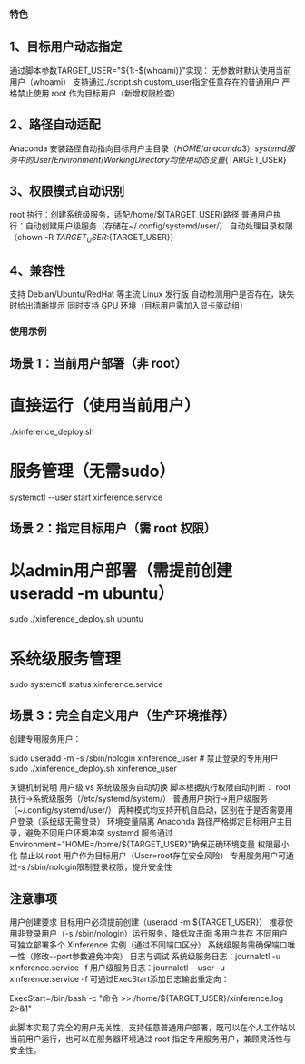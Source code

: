 ### 特色
## 1、目标用户动态指定
通过脚本参数TARGET_USER="${1:-$(whoami)}"实现：
无参数时默认使用当前用户（whoami）
支持通过./script.sh custom_user指定任意存在的普通用户
严格禁止使用 root 作为目标用户（新增权限检查）
## 2、路径自动适配
Anaconda 安装路径自动指向目标用户主目录（${HOME}/anaconda3）
systemd 服务中的User/Environment/WorkingDirectory均使用动态变量${TARGET_USER}
## 3、权限模式自动识别
root 执行：创建系统级服务，适配/home/${TARGET_USER}路径
普通用户执行：自动创建用户级服务（存储在~/.config/systemd/user/）
自动处理目录权限（chown -R ${TARGET_USER}:${TARGET_USER}）
## 4、兼容性
支持 Debian/Ubuntu/RedHat 等主流 Linux 发行版
自动检测用户是否存在，缺失时给出清晰提示
同时支持 GPU 环境（目标用户需加入显卡驱动组）
### 使用示例
## 场景 1：当前用户部署（非 root）

# 直接运行（使用当前用户）
./xinference_deploy.sh

# 服务管理（无需sudo）
systemctl --user start xinference.service
## 场景 2：指定目标用户（需 root 权限）

# 以admin用户部署（需提前创建useradd -m ubuntu）
sudo ./xinference_deploy.sh ubuntu

# 系统级服务管理
sudo systemctl status xinference.service
## 场景 3：完全自定义用户（生产环境推荐）
创建专用服务用户：

sudo useradd -m -s /sbin/nologin xinference_user  # 禁止登录的专用用户
sudo ./xinference_deploy.sh xinference_user

关键机制说明
用户级 vs 系统级服务自动切换
脚本根据执行权限自动判断：
root 执行→系统级服务（/etc/systemd/system/）
普通用户执行→用户级服务（~/.config/systemd/user/）
两种模式均支持开机自启动，区别在于是否需要用户登录（系统级无需登录）
环境变量隔离
Anaconda 路径严格绑定目标用户主目录，避免不同用户环境冲突
systemd 服务通过Environment="HOME=/home/${TARGET_USER}"确保正确环境变量
权限最小化
禁止以 root 用户作为目标用户（User=root存在安全风险）
专用服务用户可通过-s /sbin/nologin限制登录权限，提升安全性
## 注意事项
用户创建要求
目标用户必须提前创建（useradd -m ${TARGET_USER}）
推荐使用非登录用户（-s /sbin/nologin）运行服务，降低攻击面
多用户共存
不同用户可独立部署多个 Xinference 实例（通过不同端口区分）
系统级服务需确保端口唯一性（修改--port参数避免冲突）
日志与调试
系统级服务日志：journalctl -u xinference.service -f
用户级服务日志：journalctl --user -u xinference.service -f
可通过ExecStart添加日志输出重定向：

ExecStart=/bin/bash -c "命令 >> /home/${TARGET_USER}/xinference.log 2>&1"


此脚本实现了完全的用户无关性，支持任意普通用户部署，既可以在个人工作站以当前用户运行，也可以在服务器环境通过 root 指定专用服务用户，兼顾灵活性与安全性。
